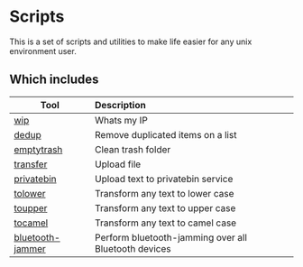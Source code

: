 # Scripts

This is a set of scripts and utilities to make life easier for any unix environment user.

## Which includes

| Tool                                              | Description                                          |
| ------------------------------------------------- | :--------------------------------------------------- |
| [wip](./wip/README.md)                            | Whats my IP                                          |
| [dedup](./dedup/README.md)                        | Remove duplicated items on a list                    |
| [emptytrash](./emptytrash/README.md)              | Clean trash folder                                   |
| [transfer](./transfer/README.md)                  | Upload file                                          |
| [privatebin](./privatebin/README.md)              | Upload text to privatebin service                    |
| [tolower](./tolower/README.md)                    | Transform any text to lower case                     |
| [toupper](./toupper/README.md)                    | Transform any text to upper case                     |
| [tocamel](./tocamel/README.md)                    | Transform any text to camel case                     |
| [bluetooth-jammer](./bluetooth-jamming/README.md) | Perform bluetooth-jamming over all Bluetooth devices |

